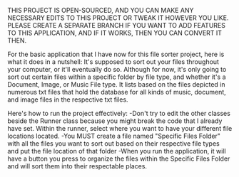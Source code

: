 THIS PROJECT IS OPEN-SOURCED, AND YOU CAN MAKE ANY NECESSARY EDITS TO THIS PROJECT OR TWEAK IT HOWEVER YOU LIKE. PLEASE CREATE A SEPARATE BRANCH IF YOU WANT TO ADD FEATURES TO THIS APPLICATION, AND IF IT WORKS, THEN YOU CAN CONVERT IT THEN.

For the basic application that I have now for this file sorter project, here is what it does in a nutshell: It's supposed to sort out your files throughout your computer, or it'll eventually do so.
Although for now, it's only going to sort out certain files within a specific folder by file type, and whether it's a Document, Image, or Music File type.
It lists based on the files depicted in numerous txt files that hold the database for all kinds of music, document, and image files in the respective txt files.

Here's how to run the project effectively:
-Don't try to edit the other classes beside the Runner class because you might break the code that I already have set. Within the runner, select where you want to have your different file locations located.
-You MUST create a file named "Specific Files Folder" with all the files you want to sort out based on their respective file types and put the file location of that folder
-When you run the application, it will have a button you press to organize the files within the Specific Files Folder and will sort them into their respectable places.
